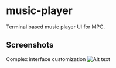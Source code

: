 # music-player
Terminal based music player UI for MPC.

## Screenshots
Complex interface customization
![Alt text](https://emptytincan.com/r/e0mnv "Interface configuration 2")
